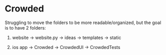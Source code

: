 # Crowded

Struggling to move the folders to be more readable/organized, but the goal is to have 2 folders:
1. website
  -> website.py
  -> ideas
  -> templates
  -> static
  
2. ios app
  -> Crowded
  -> CrowdedUI
  -> CrowdedTests 
